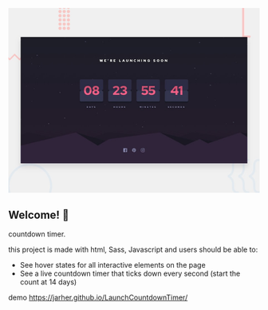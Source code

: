 ![Design preview for the Launch countdown timer coding challenge](./design/desktop-preview.jpg)

## Welcome! 👋

countdown timer.


this project is made with html, Sass, Javascript and users should be able to:

- See hover states for all interactive elements on the page
- See a live countdown timer that ticks down every second (start the count at 14 days)

demo https://jarher.github.io/LaunchCountdownTimer/
